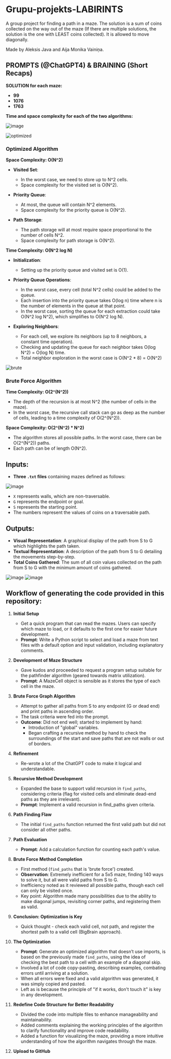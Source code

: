 # Grupu-projekts-LABIRINTS
A group project for finding a path in a maze. The solution is a sum of coins collected on the way out of the maze (If there are multiple solutions, the solution is the one with LEAST coins collected). It is allowed to move diagonally.

Made by Aleksis Java and Aija Monika Vainiņa.

## PROMPTS (@ChatGPT4) & BRAINING (Short Recaps)
**SOLUTION for each maze:**
- **99**
- **1076**
- **1763**

**Time and space complexity for each of the two algorithms:**

![image](https://github.com/AijaMonika/Grupu-projekts-LABIRINTS/assets/72495103/2332ccfe-58df-4355-8d76-dd0b8090e08d)

![optimized](https://github.com/AijaMonika/Grupu-projekts-LABIRINTS/assets/72495103/efdf7666-18d4-401d-81d1-7ef8213cba6a)

### Optimized Algorithm

**Space Complexity: O(N^2)**

- **Visited Set**:
  - In the worst case, we need to store up to N^2 cells.
  - Space complexity for the visited set is O(N^2).

- **Priority Queue**:
  - At most, the queue will contain N^2 elements.
  - Space complexity for the priority queue is O(N^2).

- **Path Storage**:
  - The path storage will at most require space proportional to the number of cells N^2.
  - Space complexity for path storage is O(N^2).

**Time Complexity: O(N^2 log N)**

- **Initialization**:
  - Setting up the priority queue and visited set is O(1).

- **Priority Queue Operations**:
  - In the worst case, every cell (total N^2 cells) could be added to the queue.
  - Each insertion into the priority queue takes O(log n) time where n is the number of elements in the queue at that point.
  - In the worst case, sorting the queue for each extraction could take O(N^2 log N^2), which simplifies to O(N^2 log N).

- **Exploring Neighbors**:
  - For each cell, we explore its neighbors (up to 8 neighbors, a constant time operation).
  - Checking and updating the queue for each neighbor takes O(log N^2) = O(log N) time.
  - Total neighbor exploration in the worst case is O(N^2 * 8) = O(N^2)

![brute](https://github.com/AijaMonika/Grupu-projekts-LABIRINTS/assets/72495103/ac1d58ed-8257-4e0f-a50c-d15679709932)
### Brute Force Algorithm

**Time Complexity: O(2^(N^2))**

- The depth of the recursion is at most N^2 (the number of cells in the maze).
- In the worst case, the recursive call stack can go as deep as the number of cells, leading to a time complexity of O(2^(N^2)).

**Space Complexity: O(2^(N^2) * N^2)**

- The algorithm stores all possible paths. In the worst case, there can be O(2^(N^2)) paths.
- Each path can be of length O(N^2).




## Inputs:
- **Three `.txt` files** containing mazes defined as follows:

![image](https://github.com/AijaMonika/Grupu-projekts-LABIRINTS/assets/72495103/737fbb6c-2640-4656-ad0a-4c65db29b054)

- `X` represents walls, which are non-traversable.
- `G` represents the endpoint or goal.
- `S` represents the starting point.
- The numbers represent the values of coins on a traversable path.

## Outputs:
- **Visual Representation**: A graphical display of the path from S to G which highlights the path taken.
- **Textual Representation**: A description of the path from S to G detailing the movements step-by-step.
- **Total Coins Gathered**: The sum of all coin values collected on the path from S to G with the minimum amount of coins gathered.

![image](https://github.com/AijaMonika/Grupu-projekts-LABIRINTS/assets/72495103/84f1584b-5ed9-404d-b471-971c43188b8b)
![image](https://github.com/AijaMonika/Grupu-projekts-LABIRINTS/assets/72495103/9707b39a-636b-4906-878f-c950f10aa8da)




## Workflow of generating the code provided in this repository:

1. **Initial Setup**
   - Get a quick program that can read the mazes. Users can specify which maze to load, or it defaults to the first one for easier future development.
   - **Prompt**: Write a Python script to select and load a maze from text files with a default option and input validation, including explanatory comments.

2. **Development of Maze Structure**
   - Gave kudos and proceeded to request a program setup suitable for the pathfinder algorithm (geared towards matrix utilization).
   - **Prompt**: A MazeCell object is sensible as it stores the type of each cell in the maze.

3. **Brute Force Graph Algorithm**
   - Attempt to gather all paths from S to any endpoint (G or dead end) and print paths in ascending order.
   - The task criteria were fed into the prompt.
   - **Outcome**: Did not end well; started to implement by hand:
     - Introduction of "global" variables.
     - Began crafting a recursive method by hand to check the surroundings of the start and save paths that are not walls or out of borders.

4. **Refinement**
   - Re-wrote a lot of the ChatGPT code to make it logical and understandable.

5. **Recursive Method Development**
   - Expanded the base to support valid recursion in `find_paths`, considering criteria (flag for visited cells and eliminate dead-end paths as they are irrelevant).
   - **Prompt**: Implement a valid recursion in find_paths given criteria.

6. **Path Finding Flaw**
   - The initial `find_paths` function returned the first valid path but did not consider all other paths.

7. **Path Evaluation**
   - **Prompt**: Add a calculation function for counting each path's value.

8. **Brute Force Method Completion**
   - First method (`find_paths` that is 'brute force') created.
   - **Observation**: Extremely inefficient for a 5x5 maze, finding 140 ways to solve it, but all were valid paths from S to G.
   - Inefficiency noted as it reviewed all possible paths, though each cell can only be visited once.
   - Key point: Algorithm made many possibilities due to the ability to make diagonal jumps, revisiting corner paths, and registering them as valid.

9. **Conclusion: Optimization is Key**
   - Quick thought - check each valid cell, not path, and register the shortest path to a valid cell (BigBrain approach).

10. **The Optimization**
    - **Prompt**: Generate an optimized algorithm that doesn’t use imports, is based on the previously made `find_paths`, using the idea of checking the best path to a cell with an example of a diagonal skip.
    - Involved a lot of code copy-pasting, describing examples, combating errors until arriving at a solution.
    - When all errors were fixed and a valid algorithm was generated, it was simply copied and pasted.
    - Left as is because the principle of "if it works, don't touch it" is key in any development.

11. **Redefine Code Structure for Better Readability**
    - Divided the code into multiple files to enhance manageability and maintainability.
    - Added comments explaining the working principles of the algorithm to clarify functionality and improve code readability.
    - Added a function for visualizing the maze, providing a more intuitive understanding of how the algorithm navigates through the maze.

12. **Upload to GitHub**
